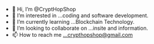 - 👋 Hi, I’m @CryptHopShop
- 👀 I’m interested in ...coding and software development.
- 🌱 I’m currently learning ...Blockchain Technology.
- 💞️ I’m looking to collaborate on ...insite and information.
- 📫 How to reach me ...crypthopshop@gmail.com

<!---
CryptHopShop/CryptHopShop is a ✨ special ✨ repository because its `README.md` (this file) appears on your GitHub profile.
You can click the Preview link to take a look at your changes.
--->
